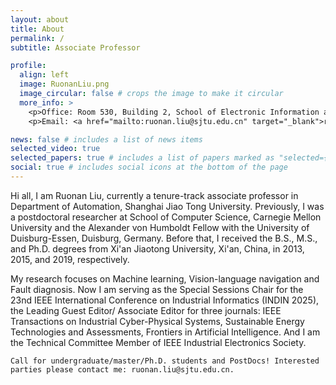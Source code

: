 ```yaml
---
layout: about
title: About
permalink: /
subtitle: Associate Professor

profile:
  align: left
  image: RuonanLiu.png
  image_circular: false # crops the image to make it circular
  more_info: >
    <p>Office: Room 530, Building 2, School of Electronic Information and Electrical Engineering, Shanghai Jiao Tong University</p>
    <p>Email: <a href="mailto:ruonan.liu@sjtu.edu.cn" target="_blank">ruonan.liu@sjtu.edu.cn</a></p>

news: false # includes a list of news items
selected_video: true
selected_papers: true # includes a list of papers marked as "selected={true}"
social: true # includes social icons at the bottom of the page
---
```


Hi all, I am Ruonan Liu, currently a tenure-track associate professor in Department of Automation, Shanghai Jiao Tong University. Previously, I was a postdoctoral researcher at School of Computer Science, Carnegie Mellon University and the Alexander von Humboldt Fellow with the University of Duisburg-Essen, Duisburg, Germany. Before that, I received the B.S., M.S., and Ph.D. degrees from Xi'an Jiaotong University, Xi'an, China, in 2013, 2015, and 2019, respectively. 

My research focuses on Machine learning, Vision-language navigation and Fault diagnosis. Now I am serving as the Special Sessions Chair for the 23nd IEEE International Conference on Industrial Informatics (INDIN 2025), the Leading Guest Editor/ Associate Editor for three journals: IEEE Transactions on Industrial Cyber-Physical Systems, Sustainable Energy Technologies and Assessments, Frontiers in Artificial Intelligence. And I am the Technical Committee Member of IEEE Industrial Electronics Society. 

`Call for undergraduate/master/Ph.D. students and PostDocs! Interested parties please contact me: ruonan.liu@sjtu.edu.cn.`
